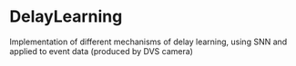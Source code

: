 # DelayLearning
Implementation of different mechanisms of delay learning, using SNN and applied to event data (produced by DVS camera)
